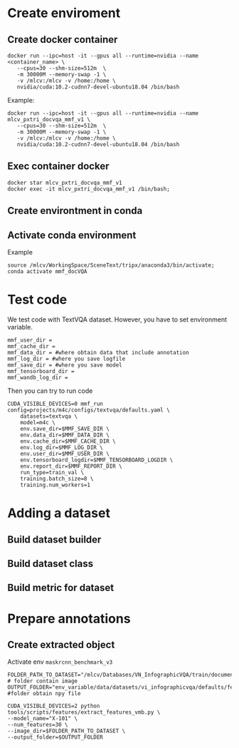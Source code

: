# Create enviroment
## Create docker container
```
docker run --ipc=host -it --gpus all --runtime=nvidia --name <container_name> \
   --cpus=30 --shm-size=512m  \
   -m 30000M --memory-swap -1 \
   -v /mlcv:/mlcv -v /home:/home \
   nvidia/cuda:10.2-cudnn7-devel-ubuntu18.04 /bin/bash
```
Example: 
```
docker run --ipc=host -it --gpus all --runtime=nvidia --name mlcv_pxtri_docvqa_mmf_v1 \
   --cpus=30 --shm-size=512m  \
   -m 30000M --memory-swap -1 \
   -v /mlcv:/mlcv -v /home:/home \
   nvidia/cuda:10.2-cudnn7-devel-ubuntu18.04 /bin/bash
```
## Exec container docker 
```
docker star mlcv_pxtri_docvqa_mmf_v1
docker exec -it mlcv_pxtri_docvqa_mmf_v1 /bin/bash;
```
## Create environtment in conda 
## Activate conda environment 
Example
```
source /mlcv/WorkingSpace/SceneText/tripx/anaconda3/bin/activate; 
conda activate mmf_docVQA
```
# Test code 
We test code with TextVQA dataset. However, you have to set environment variable. 
```
mmf_user_dir = 
mmf_cache_dir = 
mmf_data_dir = #where obtain data that include annotation 
mmf_log_dir = #where you save logfile
mmf_save_dir = #where you save model
mmf_tensorboard_dir = 
mmf_wandb_log_dir = 

```
Then you can try to run code
```
CUDA_VISIBLE_DEVICES=0 mmf_run config=projects/m4c/configs/textvqa/defaults.yaml \
    datasets=textvqa \
    model=m4c \
    env.save_dir=$MMF_SAVE_DIR \
    env.data_dir=$MMF_DATA_DIR \
    env.cache_dir=$MMF_CACHE_DIR \
    env.log_dir=$MMF_LOG_DIR \
    env.user_dir=$MMF_USER_DIR \
    env.tensorboard_logdir=$MMF_TENSORBOARD_LOGDIR \
    env.report_dir=$MMF_REPORT_DIR \
    run_type=train_val \
    training.batch_size=8 \
    training.num_workers=1
``` 
# Adding a dataset 
## Build dataset builder
## Build dataset class 
## Build metric for dataset

# Prepare annotations
## Create extracted object 
Activate env `maskrcnn_benchmark_v3`
```
FOLDER_PATH_TO_DATASET="/mlcv/Databases/VN_InfographicVQA/train/documents/"  # folder contain image
OUTPUT_FOLDER="env_variable/data/datasets/vi_infographicvqa/defaults/features" #folder obtain npy file 

CUDA_VISIBLE_DEVICES=2 python tools/scripts/features/extract_features_vmb.py \
--model_name="X-101" \
--num_features=30 \
--image_dir=$FOLDER_PATH_TO_DATASET \
--output_folder=$OUTPUT_FOLDER
```